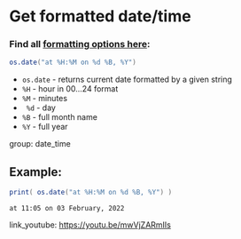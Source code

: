 # Get formatted date/time

### Find all [formatting options here](https://www.lua.org/pil/22.1.html):

```lua
os.date("at %H:%M on %d %B, %Y")
```

- `os.date` - returns current date formatted by a given string
- `%H` - hour in 00...24 format
- `%M` - minutes
- ` %d` - day
- `%B` - full month name
- `%Y` - full year

group: date_time

## Example: 
```lua
print( os.date("at %H:%M on %d %B, %Y") )
```
```
at 11:05 on 03 February, 2022

```

link_youtube: https://youtu.be/mwVjZARmIIs
